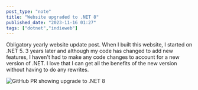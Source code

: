 ```yaml
---
post_type: "note" 
title: "Website upgraded to .NET 8"
published_date: "2023-11-16 01:27"
tags: ["dotnet","indieweb"]
---
```


Obligatory yearly website update post. When I built this website, I started on .NET 5. 3 years later and although my code has changed to add new features, I haven't had to make any code changes to account for a new version of .NET. I love that I can get all the benefits of the new version without having to do any rewrites. 

![GitHub PR showing upgrade to .NET 8](/files/images/upgrade-dotnet-8.png)

